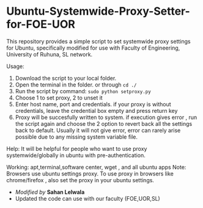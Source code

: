 # Ubuntu-Systemwide-Proxy-Setter-for-FOE-UOR
This repository provides a simple script to set systemwide proxy settings for Ubuntu, specifically modified for use with Faculty of Engineering, University of Ruhuna, SL network.

Usage:
1. Download the script to your local folder.
2. Open the terminal in the folder. or through ```cd ./```
3. Run the script by command:
         ```sudo python setproxy.py```
4. Choose 1 to set proxy, 2 to unset it
5. Enter host name, port and credentials. if your proxy is without credentials, leave the credential box empty and press return key
6. Proxy will be succesfully written to system. if execution gives error , run the script again and choose the 2 option to revert back all the settings back to default. Usually it will not give error, error can rarely arise possible due to any  missing system variable file.

Help:
It will be helpful for people who want to use proxy systemwide/globally in ubuntu with pre-authentication.

Working: apt,terminal,software center, wget , and all ubuntu apps 
Note: Browsers use ubuntu settings proxy. To use proxy in browsers like chrome/firefox , also set the proxy in your ubuntu settings.

- *Modified by* **Sahan Lelwala**
- Updated the code can use with our faculty (FOE,UOR,SL)
